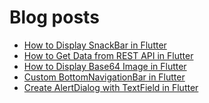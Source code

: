 # Blog posts
<!-- BLOG-POST-LIST:START -->
- [How to Display SnackBar in Flutter](https://flutterflux.com/how-to-display-snackbar-in-flutter/)
- [How to Get Data from REST API in Flutter](https://flutterflux.com/how-to-get-data-from-rest-api-in-flutter/)
- [How to Display Base64 Image in Flutter](https://flutterflux.com/how-to-display-base64-image-in-flutter/)
- [Custom BottomNavigationBar in Flutter](https://flutterflux.com/custom-bottomnavigationbar-in-flutter/)
- [Create AlertDialog with TextField in Flutter](https://flutterflux.com/create-alertdialog-with-textfield-in-flutter/)
<!-- BLOG-POST-LIST:END -->